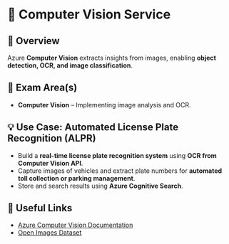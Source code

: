
# 📌 Computer Vision Service

## 📝 Overview
Azure **Computer Vision** extracts insights from images, enabling **object detection, OCR, and image classification**.

## 🎯 Exam Area(s)
- **Computer Vision** – Implementing image analysis and OCR.

## 💡 Use Case: Automated License Plate Recognition (ALPR)
- Build a **real-time license plate recognition system** using **OCR from Computer Vision API**.
- Capture images of vehicles and extract plate numbers for **automated toll collection or parking management**.
- Store and search results using **Azure Cognitive Search**.

## 🔗 Useful Links
- [Azure Computer Vision Documentation](https://learn.microsoft.com/en-us/azure/ai-services/computer-vision/)
- [Open Images Dataset](https://storage.googleapis.com/openimages/web/index.html)
